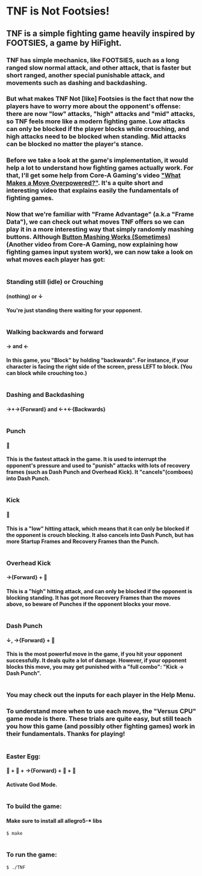 # TNF is Not Footsies!

## TNF is a simple fighting game heavily inspired by FOOTSIES, a game by HiFight.

### TNF has simple mechanics, like FOOTSIES, such as a long ranged slow normal attack, and other attack, that is faster but short ranged, another special punishable attack, and movements such as dashing and backdashing. 

### But what makes TNF Not [like] Footsies is the fact that now the players have to worry more about the opponent's offense: there are now "low" attacks, "high" attacks and "mid" attacks, so TNF feels more like a modern fighting game. Low attacks can only be blocked if the player blocks while crouching, and high attacks need to be blocked when standing. Mid attacks can be blocked no matter the player's stance.

### Before we take a look at the game's implementation, it would help a lot to understand how fighting games actually work. For that, I'll get some help from Core-A Gaming's video ["What Makes a Move Overpowered?"](https://www.youtube.com/watch?v=uQnfm911Xoc). It's a quite short and interesting video that explains easily the fundamentals of fighting games.

### Now that we're familiar with "Frame Advantage" (a.k.a "Frame Data"), we can check out what moves TNF offers so we can play it in a more interesting way that simply randomly mashing buttons. Although [Button Mashing Works (Sometimes)](https://www.youtube.com/watch?v=b2wX4EiD5tg) (Another video from Core-A Gaming, now explaining how fighting games input system work), we can now take a look on what moves each player has got:

#

### Standing still (idle) or Crouching
#### (nothing) or ↓
#### You're just standing there waiting for your opponent.
#

### Walking backwards and forward
#### → and ←
#### In this game, you "Block" by holding "backwards". For instance, if your character is facing the right side of the screen, press LEFT to block. (You can block while crouching too.)
#

### Dashing and Backdashing
#### →+→{Forward} and ←+←{Backwards}
#

### Punch
#### 👊
#### This is the fastest attack in the game. It is used to interrupt the opponent's pressure and used to "punish" attacks with lots of recovery frames (such as Dash Punch and Overhead Kick). It "cancels"(comboes) into Dash Punch.
#

### Kick
#### 👟
#### This is a "low" hitting attack, which means that it can only be blocked if the opponent is crouch blocking. It also cancels into Dash Punch, but has more Startup Frames and Recovery Frames than the Punch.
#

### Overhead Kick
#### →{Forward} + 👟
#### This is a "high" hitting attack, and can only be blocked if the opponent is blocking standing. It has got more Recovery Frames than the moves above, so beware of Punches if the opponent blocks your move.
#

### Dash Punch
#### ↓, →{Forward} + 👊
#### This is the most powerful move in the game, if you hit your opponent successfully. It deals quite a lot of damage. However, if your opponent blocks this move, you may get punished with a "full combo": "Kick -> Dash Punch".
#

### You may check out the inputs for each player in the Help Menu.

### To understand more when to use each move, the "Versus CPU" game mode is there. These trials are quite easy, but still teach you how this game (and possibly other fighting games) work in their fundamentals. Thanks for playing!
#

### Easter Egg:
#### 👊 + 👊 + →{Forward} + 👟 + 👊
#### Activate God Mode.
#

### To build the game:
#### Make sure to install all allegro5-* libs

```console
$ make
```
#
### To run the game:
```console
$ ./TNF
```
